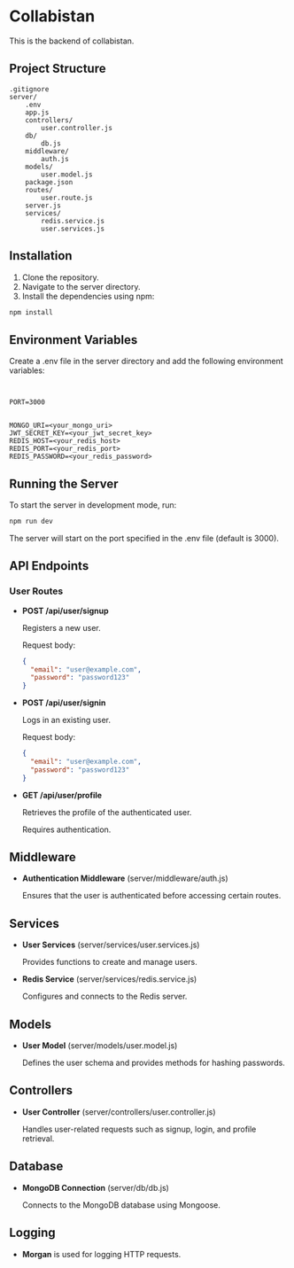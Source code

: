 # Collabistan

This is the backend of collabistan.

## Project Structure

```
.gitignore
server/
	.env
	app.js
	controllers/
		user.controller.js
	db/
		db.js
	middleware/
		auth.js
	models/
		user.model.js
	package.json
	routes/
		user.route.js
	server.js
	services/
		redis.service.js
		user.services.js
```

## Installation

1. Clone the repository.
2. Navigate to the server directory.
3. Install the dependencies using npm:

```sh
npm install
```

## Environment Variables

Create a .env file in the server directory and add the following environment variables:

```


PORT=3000


MONGO_URI=<your_mongo_uri>
JWT_SECRET_KEY=<your_jwt_secret_key>
REDIS_HOST=<your_redis_host>
REDIS_PORT=<your_redis_port>
REDIS_PASSWORD=<your_redis_password>
```

## Running the Server

To start the server in development mode, run:

```sh
npm run dev
```

The server will start on the port specified in the .env file (default is 3000).

## API Endpoints

### User Routes

- **POST /api/user/signup**

  Registers a new user.

  Request body:

  ```json
  {
    "email": "user@example.com",
    "password": "password123"
  }
  ```

- **POST /api/user/signin**

  Logs in an existing user.

  Request body:

  ```json
  {
    "email": "user@example.com",
    "password": "password123"
  }
  ```

- **GET /api/user/profile**

  Retrieves the profile of the authenticated user.

  Requires authentication.

## Middleware

- **Authentication Middleware** (server/middleware/auth.js)

  Ensures that the user is authenticated before accessing certain routes.

## Services

- **User Services** (server/services/user.services.js)

  Provides functions to create and manage users.

- **Redis Service** (server/services/redis.service.js)

  Configures and connects to the Redis server.

## Models

- **User Model** (server/models/user.model.js)

  Defines the user schema and provides methods for hashing passwords.

## Controllers

- **User Controller** (server/controllers/user.controller.js)

  Handles user-related requests such as signup, login, and profile retrieval.

## Database

- **MongoDB Connection** (server/db/db.js)

  Connects to the MongoDB database using Mongoose.

## Logging

- **Morgan** is used for logging HTTP requests.
